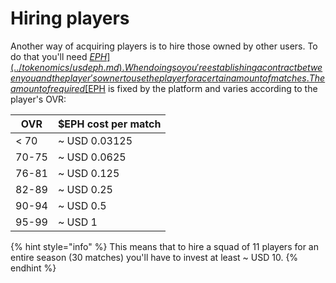 # Hiring players

Another way of acquiring players is to hire those owned by other users. To do that you'll need [$EPH](../tokenomics/usdeph.md). When doing so you're establishing a contract between you and the player's owner to use the player for a certain amount of matches. The amount of required [$EPH](../tokenomics/usdeph.md) is fixed by the platform and varies according to the player's OVR:

| OVR   | $EPH cost per match |
| ----- | ------------------- |
| < 70  | \~ USD 0.03125      |
| 70-75 | \~ USD 0.0625       |
| 76-81 | \~ USD 0.125        |
| 82-89 | \~ USD 0.25         |
| 90-94 | \~ USD 0.5          |
| 95-99 | \~ USD 1            |

{% hint style="info" %}
This means that to hire a squad of 11 players for an entire season (30 matches) you'll have to invest at least \~ USD 10.
{% endhint %}
